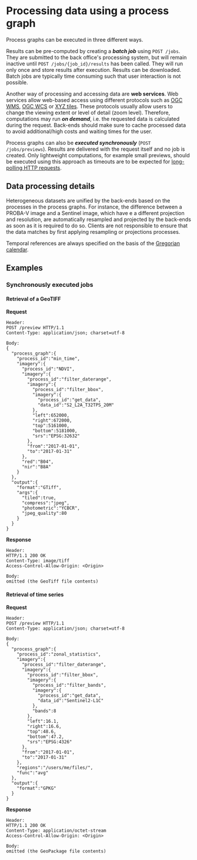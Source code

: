 # Processing data using a process graph

Process graphs can be executed in three different ways.

Results can be pre-computed by creating a ***batch job*** using  `POST /jobs`.  They are submitted to the back office's processing system, but will remain inactive until `POST /jobs/{job_id}/results` has been called. They will run only once and store results after execution. Results can be downloaded. Batch jobs are typically time consuming such that user interaction is not possible.

Another way of processing and accessing data are **web services**. Web services allow web-based access using different protocols such as [OGC WMS](http://www.opengeospatial.org/standards/wms), [OGC WCS](http://www.opengeospatial.org/standards/wcs) or [XYZ tiles](https://wiki.openstreetmap.org/wiki/Slippy_map_tilenames). These protocols usually allow users to change the viewing extent or level of detail (zoom level). Therefore, computations may run ***on demand***, i.e. the requested data is calculated during the request. Back-ends should make sure to cache processed data to avoid additional/high costs and waiting times for the user.

Process graphs can also be ***executed  synchronously*** (`POST /jobs/previews`). Results are delivered with the request itself and no job is created. Only lightweight computations, for example small previews, should be executed using this approach as timeouts are to be expected for [long-polling HTTP requests](https://www.pubnub.com/blog/2014-12-01-http-long-polling/).

## Data processing details
Heterogeneous datasets are unified by the back-ends based on the processes in the process graphs. For instance, the difference between a PROBA-V image and a Sentinel image, which have e a different projection and resolution, are automatically resampled and projected by the back-ends as soon as it is required to do so. Clients are not responsible to ensure that the data matches by first applying resampling or projections processes.

Temporal references are always specified on the basis of the [Gregorian calendar](https://en.wikipedia.org/wiki/Gregorian_calendar).

## Examples

### Synchronously executed jobs

#### Retrieval of a GeoTIFF

**Request**

```
Header:
POST /preview HTTP/1.1
Content-Type: application/json; charset=utf-8

Body:
{
  "process_graph":{
    "process_id":"min_time",
    "imagery":{
      "process_id":"NDVI",
      "imagery":{
        "process_id":"filter_daterange",
        "imagery":{
          "process_id":"filter_bbox",
          "imagery":{
            "process_id":"get_data",
            "data_id":"S2_L2A_T32TPS_20M"
          },
          "left":652000,
          "right":672000,
          "top":5161000,
          "bottom":5181000,
          "srs":"EPSG:32632"
        },
        "from":"2017-01-01",
        "to":"2017-01-31"
      },
      "red":"B04",
      "nir":"B8A"
    }
  },
  "output":{
    "format":"GTiff",
    "args":{
      "tiled":true,
      "compress":"jpeg",
      "photometric":"YCBCR",
      "jpeg_quality":80
    }
  }
}
```

**Response** 
```
Header:
HTTP/1.1 200 OK
Content-Type: image/tiff
Access-Control-Allow-Origin: <Origin>

Body:
omitted (the GeoTiff file contents)
```

#### Retrieval of time series

**Request**

```
Header:
POST /preview HTTP/1.1
Content-Type: application/json; charset=utf-8

Body:
{
  "process_graph":{
    "process_id":"zonal_statistics",
    "imagery":{
      "process_id":"filter_daterange",
      "imagery":{
        "process_id":"filter_bbox",
        "imagery":{
          "process_id":"filter_bands",
          "imagery":{
            "process_id":"get_data",
            "data_id":"Sentinel2-L1C"
          },
          "bands":8
        },
        "left":16.1,
        "right":16.6,
        "top":48.6,
        "bottom":47.2,
        "srs":"EPSG:4326"
      },
      "from":"2017-01-01",
      "to":"2017-01-31"
    },
    "regions":"/users/me/files/",
    "func":"avg"
  },
  "output":{
    "format":"GPKG"
  }
}
```

**Response** 

```
Header:
HTTP/1.1 200 OK
Content-Type: application/octet-stream
Access-Control-Allow-Origin: <Origin>

Body:
omitted (the GeoPackage file contents)
```

